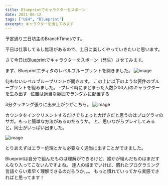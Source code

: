 ```yaml
---
title: Blueprintでキャラクターをスポーン
date: 2021-06-12
tags: ["UE4", "Blueprint"]
excerpt: キャラクターを出してみます
---
```


予定通り三日坊主のBranchTimesです。

平日は仕事してるし無理があるので、土日に楽しくやっていきたいと思います。

さて今日はBlueprintでキャラクターをスポーン（発生）させてみます。


まず、Blueprintエディタのレベルブループリントを開きました。
![image](https://user-images.githubusercontent.com/85426064/121763938-c4045900-cb7a-11eb-8d4d-767f7b381e19.png)


何もないレベルブループリントが開きます。
この上に以下のような要件のブループリントを組みました。
-プレイ時にまとまった人数(200人)のキャラクターを生み出す
-位置は適当な範囲でランダムに配置する


3分クッキング張りに出来上がりがこちら。
![image](https://user-images.githubusercontent.com/85426064/121763996-2eb59480-cb7b-11eb-9812-a743e77ae00f.png)


カウンタをインクリメントするだけでちょっと大げさだと思うのはプログラマのサガ。もっと簡単な方法があるのだろうか。
と、思いながらプレイしてみると。同士がいっぱい出ました。

![image](https://user-images.githubusercontent.com/85426064/121764641-768aea80-cb80-11eb-858a-7b730b575426.png)


とりあえずはエラー処理とかも必要なく適当に出すことができました。

Blueprintは自分で組んだものは理解ができるけど、誰かが組んだものはまだすんなり入ってこないんですよね。
達人の域までいけば、慣れたプログラミング言語ぐらい素早く理解できるのだろうか。。。
もっと慣れていってから実感できればと思ってます！
